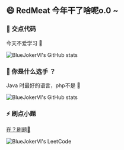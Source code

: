 ## 😄 RedMeat 今年干了啥呢o.0 ~ 
### 🌱 交点代码 

今天不爱学习 🤣

![BlueJokerVI's GitHub stats](https://github-readme-stats.vercel.app/api?username=BlueJokerVI&count_private=true&hide_title=true&hide_border=true&show_icons=true&include_all_commits=true&theme=synthwave&locale=cn&card_width=600px)

### 🔭 你是什么选手 ？

Java 时最好的语言，php不是 🤤

![BlueJokerVI's GitHub stats](https://github-readme-stats.vercel.app/api/top-langs/?username=BlueJokerVI&hide_title=true&hide_border=true&layout=compact&theme=synthwave&locale=cn&card_width=600px)

### ⚡ 刷点小题 

[在？刷题🤺](https://leetcode.cn/u/bai-ai-ai/)

![BlueJokerVI's LeetCode](https://leetcard.jacoblin.cool/bai-ai-ai?site=cn&theme=nord&ext=heatmap&hide=easy-solved-count,medium-solved-count,hard-solved-count&width=600)
